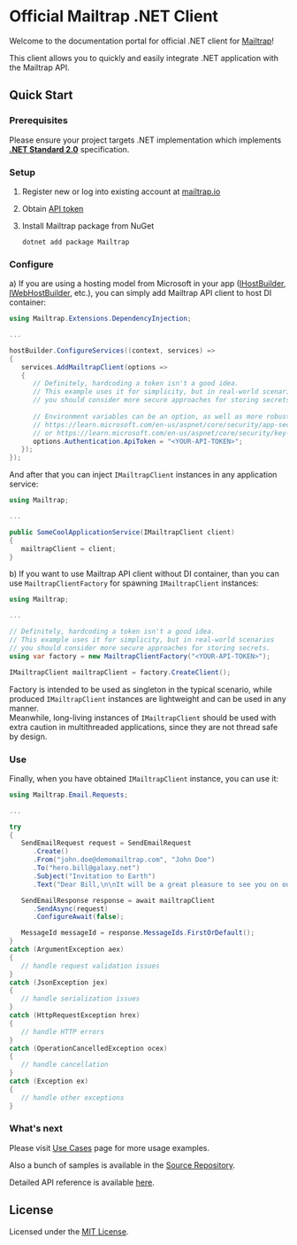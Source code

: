 # Official Mailtrap .NET Client

Welcome to the documentation portal for official .NET client for [Mailtrap](https://mailtrap.io/)!

This client allows you to quickly and easily integrate .NET application with the Mailtrap API.

## Quick Start

### Prerequisites
Please ensure your project targets .NET implementation which implements [**.NET Standard 2.0**](https://dotnet.microsoft.com/en-us/platform/dotnet-standard#versions) specification.

### Setup
1. Register new or log into existing account at [mailtrap.io](https://mailtrap.io/register/signup?ref=maitrap-dotnet)

1. Obtain [API token](https://mailtrap.io/api-tokens)

1. Install Mailtrap package from NuGet  
   ```console
   dotnet add package Mailtrap
   ```

### Configure
a) If you are using a hosting model from Microsoft in your app ([IHostBuilder](https://learn.microsoft.com/en-us/dotnet/api/microsoft.extensions.hosting.ihostbuilder), [IWebHostBuilder](https://learn.microsoft.com/en-us/dotnet/api/microsoft.aspnetcore.hosting.iwebhostbuilder), etc.), you can simply add Mailtrap API client to host DI container:
   ```csharp
   using Mailtrap.Extensions.DependencyInjection;
   
   ...
   
   hostBuilder.ConfigureServices((context, services) =>
   {
      services.AddMailtrapClient(options =>
      {
         // Definitely, hardcoding a token isn't a good idea.
         // This example uses it for simplicity, but in real-world scenarios
         // you should consider more secure approaches for storing secrets.
         
         // Environment variables can be an option, as well as more robust solutions:
         // https://learn.microsoft.com/en-us/aspnet/core/security/app-secrets
         // or https://learn.microsoft.com/en-us/aspnet/core/security/key-vault-configuration
         options.Authentication.ApiToken = "<YOUR-API-TOKEN>";
      });
   });   
   ```
   And after that you can inject `IMailtrapClient` instances in any application service:
   ```csharp
   using Mailtrap;
   
   ...

   public SomeCoolApplicationService(IMailtrapClient client)
   {
      mailtrapClient = client;
   }
   ```

   b) If you want to use Mailtrap API client without DI container, than you can use `MailtrapClientFactory` for spawning `IMailtrapClient` instances:
   ```csharp
   using Mailtrap;

   ...

   // Definitely, hardcoding a token isn't a good idea.
   // This example uses it for simplicity, but in real-world scenarios
   // you should consider more secure approaches for storing secrets.
   using var factory = new MailtrapClientFactory("<YOUR-API-TOKEN>");

   IMailtrapClient mailtrapClient = factory.CreateClient();
   ```

   Factory is intended to be used as singleton in the typical scenario, while produced `IMailtrapClient` instances are lightweight and can be used in any manner.  
   Meanwhile, long-living instances of `IMailtrapClient` should be used with extra caution in multithreaded applications, since they are not thread safe by design.



### Use
Finally, when you have obtained `IMailtrapClient` instance, you can use it:
   ```csharp
   using Mailtrap.Email.Requests;

   ...

   try 
   {
      SendEmailRequest request = SendEmailRequest
         .Create()
         .From("john.doe@demomailtrap.com", "John Doe")
         .To("hero.bill@galaxy.net")
         .Subject("Invitation to Earth")
         .Text("Dear Bill,\n\nIt will be a great pleasure to see you on our blue planet next weekend.\n\nBest regards, John.");

      SendEmailResponse response = await mailtrapClient
         .SendAsync(request)
         .ConfigureAwait(false);

      MessageId messageId = response.MessageIds.FirstOrDefault();
   }
   catch (ArgumentException aex)
   {
      // handle request validation issues
   }
   catch (JsonException jex)
   {
      // handle serialization issues
   }
   catch (HttpRequestException hrex)
   {
      // handle HTTP errors
   }
   catch (OperationCancelledException ocex)
   {
      // handle cancellation
   }
   catch (Exception ex)
   {
      // handle other exceptions
   }   
   ```

### What's next
Please visit [Use Cases](use-cases/configure.md) page for more usage examples.  

Also a bunch of samples is available in the [Source Repository](https://github.com/railsware/mailtrap-dotnet/tree/main/src/samples).  

Detailed API reference is available [here](/api/Mailtrap.html).


<!-- ## Contributing
We believe in the power of OSS and welcome contribution to the library.  
Please to [Contributing Guide](https://github.com/railsware/mailtrap-dotnet/tree/main?tab=contrib-ov-file#readme) for details. -->

## License
Licensed under the [MIT License](https://github.com/railsware/mailtrap-dotnet/tree/main?tab=MIT-1-ov-file#readme).